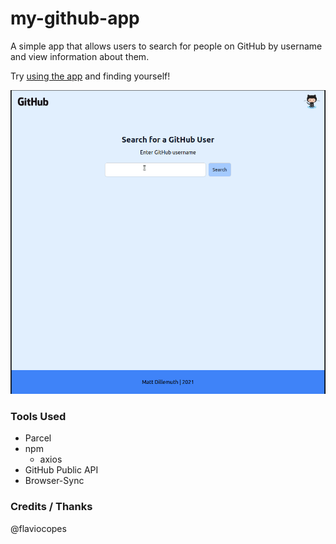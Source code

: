 # my-github-app

A simple app that allows users to search for people on GitHub by username and view information about them.

Try [using the app](https://mdillemuth.github.io/my-github-app/) and finding yourself!

![showcase](img/showcase.gif)

### Tools Used

- Parcel
- npm
  - axios
- GitHub Public API
- Browser-Sync

### Credits / Thanks

@flaviocopes
